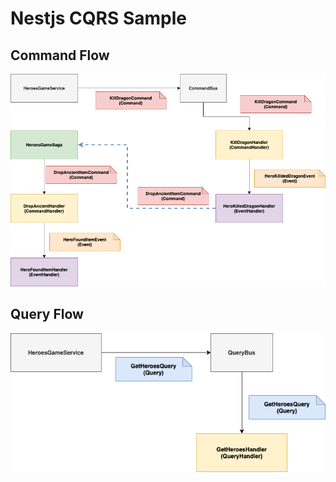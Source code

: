 # Nestjs CQRS Sample

## Command Flow

![](img/command-flow.png)

## Query Flow

![](img/query-flow.png)
